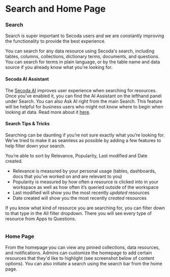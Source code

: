 # Search and Home Page

### Search

Search is super important to Secoda users and we are constantly improving the functionality to provide the best experience.

You can search for any data resource using Secoda's search, including tables, columns, collections, dictionary terms, documents, and questions. You can search for terms in plain language, or by the table name and data source if you already know what you're looking for.

#### Secoda AI Assistant

The [Secoda AI](https://www.secoda.co/blog/transforming-data-discovery-using-secoda-ai) improves user experience when searching for resources. Once you’ve enabled it, you can find the AI Assistant on the lefthand panel under Search. You can also Ask AI right from the main Search. This feature will be helpful for business users who might not know where to begin when looking at data. Read more about it [here](https://docs.secoda.co/features/ai-assistant).

#### Search Tips & Tricks

Searching can be daunting if you’re not sure exactly what you’re looking for. We’ve tried to make it as seamless as possible by adding a few features to help filter down your search.

You’re able to sort by Relevance, Popularity, Last modified and Date created.

* Relevance is measured by your personal usage (tables, dashboards, docs that you’ve worked on and are relevant to you)
* Popularity is measured by how often a resource is clicked into in your workspace as well as how often it’s queried outside of the workspace
* Last modified will show you the most recently _updated_ resources
* Date created will show you the most recently _created_ resources

If you know what kind of resource you are searching for, you can filter down to that type in the All filter dropdown. There you will see every type of resource from Apps to Questions.

<figure><img src="../.gitbook/assets/Screenshot 2023-05-02 at 5.00.40 PM.png" alt=""><figcaption></figcaption></figure>

### Home Page

From the homepage you can view any pinned collections, data resources, and notifications. Admins can customize the homepage to add certain resources that they'd like to highlight (see screenshot below of content options). You can also initiate a search using the search bar from the home page.

<figure><img src="../.gitbook/assets/Screenshot 2023-05-15 at 4.06.45 PM.png" alt=""><figcaption></figcaption></figure>
